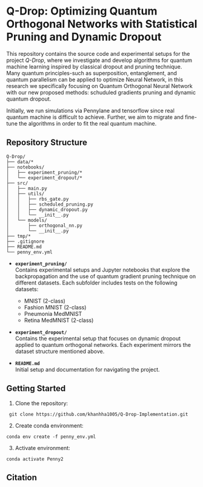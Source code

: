 # Q-Drop: Optimizing Quantum Orthogonal Networks with Statistical Pruning and Dynamic Dropout

This repository contains the source code and experimental setups for the project *Q-Drop*, where we investigate and develop algorithms for quantum machine learning inspired by classical dropout and pruning technique. Many quantum principles-such as superposition, entanglement, and quantum parallelism can be applied to optimize Neural Network, in this research we specifically focusing on Quantum Orthogonal Neural Network with our new proposed methods: schuduled gradients pruning and dynamic quantum dropout.

Initially, we run simulations via Pennylane and tensorflow since real quantum machine is difficult to achieve. Further, we aim to migrate and fine-tune the algorithms in order to fit the real quantum machine. 
## Repository Structure
```
Q-Drop/
├── data/*
├── notebooks/
│   ├── experiment_pruning/*
│   └── experiment_dropout/*
├── src/
│   ├── main.py
│   ├── utils/
│   │   ├── rbs_gate.py
│   │   ├── scheduled_pruning.py  
│   │   ├── dynamic_dropout.py   
│   │   └── __init__.py
│   └── models/
│       ├── orthogonal_nn.py
│       └── __init__.py
├── tmp/*
├── .gitignore
├── README.md
└── penny_env.yml
```

- **`experiment_pruning/`**  
  Contains experimental setups and Jupyter notebooks that explore the backpropagation and the use of quantum gradient pruning technique on different datasets. Each subfolder includes tests on the following datasets:
  - MNIST (2-class)
  - Fashion MNIST (2-class)
  - Pneumonia MedMNIST
  - Retina MedMNIST (2-class)

- **`experiment_dropout/`**  
  Contains the experimental setup that focuses on dynamic dropout applied to quantum orthogonal networks. Each experiment mirrors the dataset structure mentioned above.

- **`README.md`**  
  Initial setup and documentation for navigating the project.

## Getting Started

1. Clone the repository:
  ```
   git clone https://github.com/khanhha1005/Q-Drop-Implementation.git
  ```
2. Create conda environment:
  ```
  conda env create -f penny_env.yml
  ```
3. Activate environment:
  ```
  conda activate Penny2
  ```
## Citation
```

```